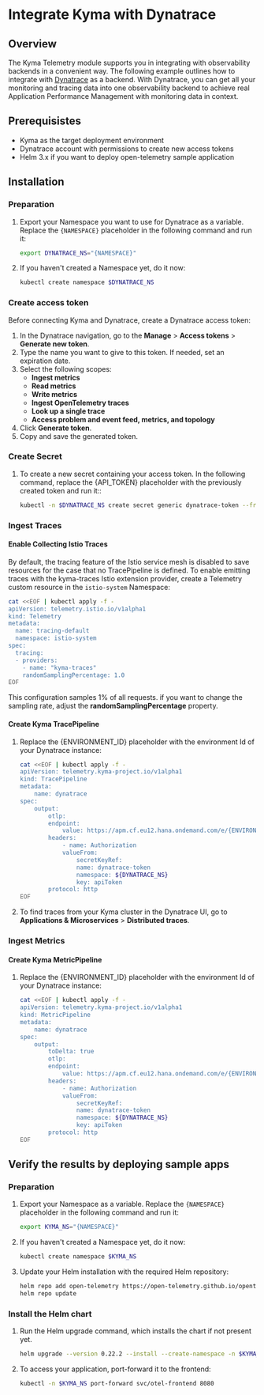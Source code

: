 # Integrate Kyma with Dynatrace

## Overview 

The Kyma Telemetry module supports you in integrating with observability backends in a convenient way. The following example outlines how to integrate with [Dynatrace](https://www.dynatrace.com) as a backend. With Dynatrace, you can get all your monitoring and tracing data into one observability backend to achieve real Application Performance Management with monitoring data in context.

## Prerequisistes 

- Kyma as the target deployment environment
- Dynatrace account with permissions to create new access tokens
- Helm 3.x if you want to deploy open-telemetry sample application

## Installation

### Preparation

1. Export your Namespace you want to use for Dynatrace as a variable. Replace the `{NAMESPACE}` placeholder in the following command and run it:

    ```bash
    export DYNATRACE_NS="{NAMESPACE}"
    ```
1. If you haven't created a Namespace yet, do it now:
    ```bash
    kubectl create namespace $DYNATRACE_NS
    ```

### Create access token

Before connecting Kyma and Dynatrace, create a Dynatrace access token:

1. In the Dynatrace navigation, go to the **Manage** > **Access tokens** > **Generate new token**.
1. Type the name you want to give to this token. If needed, set an expiration date.
1. Select the following scopes:
   - **Ingest metrics**
   - **Read metrics**
   - **Write metrics**
   - **Ingest OpenTelemetry traces**
   - **Look up a single trace**
   - **Access problem and event feed, metrics, and topology**
1. Click **Generate token**.
1. Copy and save the generated token.

### Create Secret

1. To create a new secret containing your access token. In the following command, replace the {API_TOKEN} placeholder with the previously created token and run it::
    ```bash
    kubectl -n $DYNATRACE_NS create secret generic dynatrace-token --from-literal="apiToken=Api-Token {API_TOKEN}"
    ```

### Ingest Traces

#### Enable Collecting Istio Traces

By default, the tracing feature of the Istio service mesh is disabled to save resources for the case that no TracePipeline is defined.  To enable emitting traces with the kyma-traces Istio extension provider, create a Telemetry custom resource in the `istio-system` Namespace:

```bash
cat <<EOF | kubectl apply -f -
apiVersion: telemetry.istio.io/v1alpha1
kind: Telemetry
metadata:
  name: tracing-default
  namespace: istio-system
spec:
  tracing:
  - providers:
    - name: "kyma-traces"
    randomSamplingPercentage: 1.0
EOF
```

This configuration samples 1% of all requests. if you want to change the sampling rate, adjust the **randomSamplingPercentage** property.

#### Create Kyma TracePipeline

1. Replace the {ENVIRONMENT_ID} placeholder with the environment Id of your Dynatrace instance:
    ```bash
    cat <<EOF | kubectl apply -f -
    apiVersion: telemetry.kyma-project.io/v1alpha1
    kind: TracePipeline
    metadata:
        name: dynatrace
    spec:
        output:
            otlp:
            endpoint:
                value: https://apm.cf.eu12.hana.ondemand.com/e/{ENVIRONMENT_ID}/api/v2/otlp
            headers:
                - name: Authorization
                valueFrom:
                    secretKeyRef:
                    name: dynatrace-token
                    namespace: ${DYNATRACE_NS}
                    key: apiToken
            protocol: http
    EOF
    ```
1. To find traces from your Kyma cluster in the Dynatrace UI, go to **Applications & Microservices** > **Distributed traces**.

### Ingest Metrics

#### Create Kyma MetricPipeline

1. Replace the {ENVIRONMENT_ID} placeholder with the environment Id of your Dynatrace instance:
    ```bash
    cat <<EOF | kubectl apply -f -
    apiVersion: telemetry.kyma-project.io/v1alpha1
    kind: MetricPipeline
    metadata:
        name: dynatrace
    spec:
        output:
            toDelta: true
            otlp:
            endpoint:
                value: https://apm.cf.eu12.hana.ondemand.com/e/{ENVIRONMENT_ID}/api/v2/otlp
            headers:
                - name: Authorization
                valueFrom:
                    secretKeyRef:
                    name: dynatrace-token
                    namespace: ${DYNATRACE_NS}
                    key: apiToken
            protocol: http
    EOF
    ```

## Verify the results by deploying sample apps

### Preparation

1. Export your Namespace as a variable. Replace the `{NAMESPACE}` placeholder in the following command and run it:

    ```bash
    export KYMA_NS="{NAMESPACE}"
    ```
1. If you haven't created a Namespace yet, do it now:
    ```bash
    kubectl create namespace $KYMA_NS
    ```
1. Update your Helm installation with the required Helm repository:
    ```bash
    helm repo add open-telemetry https://open-telemetry.github.io/opentelemetry-helm-charts
    helm repo update
    ```

### Install the Helm chart

1. Run the Helm upgrade command, which installs the chart if not present yet.
   ```bash
   helm upgrade --version 0.22.2 --install --create-namespace -n $KYMA_NS otel open-telemetry/opentelemetry-demo -f ./sample-app/values.yaml

2. To access your application, port-forward it to the frontend:
   ```bash
   kubectl -n $KYMA_NS port-forward svc/otel-frontend 8080
